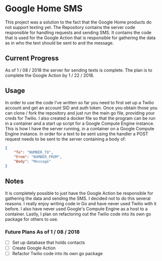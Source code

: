 # Google Home SMS

This project was a solution to the fact that the Google Home products do
not support texting yet. The Repository contains the server code responsible
for handling requests and sending SMS. It contains the code that is used for the 
Google Action that is responsible for gathering the data as in who the text
should be sent to and the message. 

## Current Progress
As of 1 / 08 / 2018 the server for sending texts is complete. 
The plan is to complete the Google Action by 1 / 22 / 2018. 

## Usage
In order to use the code I've written so far you need to first set up a
Twilio account and get an account SID and auth token. Once you obtain those
you can clone / fork the repository and just run the main go file, providing your creds for Twilio. 
I also created a docker file so that the program can be run in a container and a start up script 
for a Google Compute Engine instance. This is how  I have the server running, in a container on a Google Compute Engine instance. In order for a text to be sent using the handler a POST request needs to be sent
to the server containing a body of:
```json
{
    "To": "NUMBER_TO",
    "From": "NUMBER_FROM",
    "Body": "Message"
}
```

## Notes
It is completely possible to just have the Google Action be responsible for gathering the
data and sending the SMS. I decided not to do this several reasons. I really enjoy writing
code in Go and have never used Twilio with it before. I also have never used Google's Compute
Engine as a host to a container. Lastly, I plan on refactoring out the Twilio code into its own
go package for others to use.


### Future Plans As of 1 / 08 / 2018
- [ ] Set up database that holds contacts
- [ ] Create Google Action
- [ ] Refactor Twilio code into its own go package 
